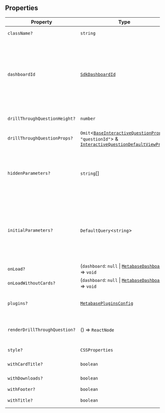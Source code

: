 ## Properties

| Property                                                              | Type                                                                                                                                                                                   | Description                                                                                                                                                                                                                                                                                                                                                                                                                                                                                                                    |
| --------------------------------------------------------------------- | -------------------------------------------------------------------------------------------------------------------------------------------------------------------------------------- | ------------------------------------------------------------------------------------------------------------------------------------------------------------------------------------------------------------------------------------------------------------------------------------------------------------------------------------------------------------------------------------------------------------------------------------------------------------------------------------------------------------------------------ |
| <a id="classname"></a> `className?`                                   | `string`                                                                                                                                                                               | A custom class name to be added to the root element.                                                                                                                                                                                                                                                                                                                                                                                                                                                                           |
| <a id="dashboardid"></a> `dashboardId`                                | [`SdkDashboardId`](internal/SdkDashboardId.md)                                                                                                                                         | The ID of the dashboard. This is either: <br>- the numerical ID when accessing a dashboard link, i.e. `http://localhost:3000/dashboard/1-my-dashboard` where the ID is `1` <br>- the string ID found in the `entity_id` key of the dashboard object when using the API directly or using the SDK Collection Browser to return data                                                                                                                                                                                             |
| <a id="drillthroughquestionheight"></a> `drillThroughQuestionHeight?` | `number`                                                                                                                                                                               | Height of a question component when drilled from the dashboard to a question level.                                                                                                                                                                                                                                                                                                                                                                                                                                            |
| <a id="drillthroughquestionprops"></a> `drillThroughQuestionProps?`   | `Omit`\<[`BaseInteractiveQuestionProps`](BaseInteractiveQuestionProps.md), `"questionId"`\> & [`InteractiveQuestionDefaultViewProps`](internal/InteractiveQuestionDefaultViewProps.md) | -                                                                                                                                                                                                                                                                                                                                                                                                                                                                                                                              |
| <a id="hiddenparameters"></a> `hiddenParameters?`                     | `string`[]                                                                                                                                                                             | A list of [parameters to hide](../public-links.md#appearance-parameters). **Remarks** _ Combining [initialParameters](#initialparameters) and [hiddenParameters](#hiddenparameters) to filter data on the frontend is a [security risk](./authentication.md#security-warning-each-end-user-must-have-their-own-metabase-account). _ Combining [initialParameters](#initialparameters) and [hiddenParameters](#hiddenparameters) to declutter the user interface is fine.                                                       |
| <a id="initialparameters"></a> `initialParameters?`                   | `DefaultQuery`\<`string`\>                                                                                                                                                             | Query parameters for the dashboard. For a single option, use a `string` value, and use a list of strings for multiple options.\ **Remarks** _ Combining [initialParameters](#initialparameters) and [hiddenParameters](#hiddenparameters) to filter data on the frontend is a [security risk](./authentication.md#security-warning-each-end-user-must-have-their-own-metabase-account). _ Combining [initialParameters](#initialparameters) and [hiddenParameters](#hiddenparameters) to declutter the user interface is fine. |
| <a id="onload"></a> `onLoad?`                                         | (`dashboard`: `null` \| [`MetabaseDashboard`](MetabaseDashboard.md)) => `void`                                                                                                         | Callback that is called when the dashboard is loaded.                                                                                                                                                                                                                                                                                                                                                                                                                                                                          |
| <a id="onloadwithoutcards"></a> `onLoadWithoutCards?`                 | (`dashboard`: `null` \| [`MetabaseDashboard`](MetabaseDashboard.md)) => `void`                                                                                                         | Callback that is called when the dashboard is loaded without cards.                                                                                                                                                                                                                                                                                                                                                                                                                                                            |
| <a id="plugins"></a> `plugins?`                                       | [`MetabasePluginsConfig`](MetabasePluginsConfig.md)                                                                                                                                    | Additional mapper function to override or add drill-down menu. See the implementing custom actions section for more details.                                                                                                                                                                                                                                                                                                                                                                                                   |
| <a id="renderdrillthroughquestion"></a> `renderDrillThroughQuestion?` | () => `ReactNode`                                                                                                                                                                      | A custom React component to render the question layout. Use namespaced InteractiveQuestion components to build the layout.                                                                                                                                                                                                                                                                                                                                                                                                     |
| <a id="style"></a> `style?`                                           | `CSSProperties`                                                                                                                                                                        | A custom style object to be added to the root element.                                                                                                                                                                                                                                                                                                                                                                                                                                                                         |
| <a id="withcardtitle"></a> `withCardTitle?`                           | `boolean`                                                                                                                                                                              | Whether the dashboard cards should display a title.                                                                                                                                                                                                                                                                                                                                                                                                                                                                            |
| <a id="withdownloads"></a> `withDownloads?`                           | `boolean`                                                                                                                                                                              | Whether to hide the download button.                                                                                                                                                                                                                                                                                                                                                                                                                                                                                           |
| <a id="withfooter"></a> `withFooter?`                                 | `boolean`                                                                                                                                                                              | Whether to display the footer.                                                                                                                                                                                                                                                                                                                                                                                                                                                                                                 |
| <a id="withtitle"></a> `withTitle?`                                   | `boolean`                                                                                                                                                                              | Whether the dashboard should display a title.                                                                                                                                                                                                                                                                                                                                                                                                                                                                                  |
